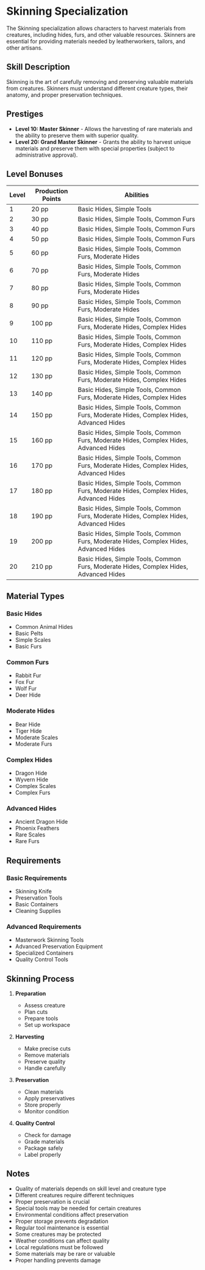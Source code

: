 # Skinning Specialization

The Skinning specialization allows characters to harvest materials from creatures, including hides, furs, and other valuable resources. Skinners are essential for providing materials needed by leatherworkers, tailors, and other artisans.

## Skill Description
Skinning is the art of carefully removing and preserving valuable materials from creatures. Skinners must understand different creature types, their anatomy, and proper preservation techniques.

## Prestiges
- **Level 10: Master Skinner** - Allows the harvesting of rare materials and the ability to preserve them with superior quality.
- **Level 20: Grand Master Skinner** - Grants the ability to harvest unique materials and preserve them with special properties (subject to administrative approval).

## Level Bonuses
| Level | Production Points | Abilities |
|-------|------------------|-----------|
| 1 | 20 pp | Basic Hides, Simple Tools |
| 2 | 30 pp | Basic Hides, Simple Tools, Common Furs |
| 3 | 40 pp | Basic Hides, Simple Tools, Common Furs |
| 4 | 50 pp | Basic Hides, Simple Tools, Common Furs |
| 5 | 60 pp | Basic Hides, Simple Tools, Common Furs, Moderate Hides |
| 6 | 70 pp | Basic Hides, Simple Tools, Common Furs, Moderate Hides |
| 7 | 80 pp | Basic Hides, Simple Tools, Common Furs, Moderate Hides |
| 8 | 90 pp | Basic Hides, Simple Tools, Common Furs, Moderate Hides |
| 9 | 100 pp | Basic Hides, Simple Tools, Common Furs, Moderate Hides, Complex Hides |
| 10 | 110 pp | Basic Hides, Simple Tools, Common Furs, Moderate Hides, Complex Hides |
| 11 | 120 pp | Basic Hides, Simple Tools, Common Furs, Moderate Hides, Complex Hides |
| 12 | 130 pp | Basic Hides, Simple Tools, Common Furs, Moderate Hides, Complex Hides |
| 13 | 140 pp | Basic Hides, Simple Tools, Common Furs, Moderate Hides, Complex Hides |
| 14 | 150 pp | Basic Hides, Simple Tools, Common Furs, Moderate Hides, Complex Hides, Advanced Hides |
| 15 | 160 pp | Basic Hides, Simple Tools, Common Furs, Moderate Hides, Complex Hides, Advanced Hides |
| 16 | 170 pp | Basic Hides, Simple Tools, Common Furs, Moderate Hides, Complex Hides, Advanced Hides |
| 17 | 180 pp | Basic Hides, Simple Tools, Common Furs, Moderate Hides, Complex Hides, Advanced Hides |
| 18 | 190 pp | Basic Hides, Simple Tools, Common Furs, Moderate Hides, Complex Hides, Advanced Hides |
| 19 | 200 pp | Basic Hides, Simple Tools, Common Furs, Moderate Hides, Complex Hides, Advanced Hides |
| 20 | 210 pp | Basic Hides, Simple Tools, Common Furs, Moderate Hides, Complex Hides, Advanced Hides |

## Material Types
### Basic Hides
- Common Animal Hides
- Basic Pelts
- Simple Scales
- Basic Furs

### Common Furs
- Rabbit Fur
- Fox Fur
- Wolf Fur
- Deer Hide

### Moderate Hides
- Bear Hide
- Tiger Hide
- Moderate Scales
- Moderate Furs

### Complex Hides
- Dragon Hide
- Wyvern Hide
- Complex Scales
- Complex Furs

### Advanced Hides
- Ancient Dragon Hide
- Phoenix Feathers
- Rare Scales
- Rare Furs

## Requirements
### Basic Requirements
- Skinning Knife
- Preservation Tools
- Basic Containers
- Cleaning Supplies

### Advanced Requirements
- Masterwork Skinning Tools
- Advanced Preservation Equipment
- Specialized Containers
- Quality Control Tools

## Skinning Process
1. **Preparation**
   - Assess creature
   - Plan cuts
   - Prepare tools
   - Set up workspace

2. **Harvesting**
   - Make precise cuts
   - Remove materials
   - Preserve quality
   - Handle carefully

3. **Preservation**
   - Clean materials
   - Apply preservatives
   - Store properly
   - Monitor condition

4. **Quality Control**
   - Check for damage
   - Grade materials
   - Package safely
   - Label properly

## Notes
- Quality of materials depends on skill level and creature type
- Different creatures require different techniques
- Proper preservation is crucial
- Special tools may be needed for certain creatures
- Environmental conditions affect preservation
- Proper storage prevents degradation
- Regular tool maintenance is essential
- Some creatures may be protected
- Weather conditions can affect quality
- Local regulations must be followed
- Some materials may be rare or valuable
- Proper handling prevents damage 